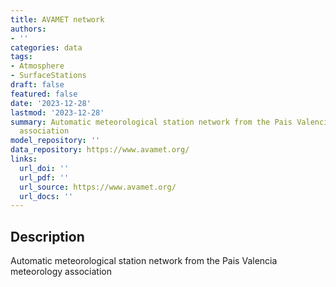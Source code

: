 ```yaml
---
title: AVAMET network
authors:
- ''
categories: data
tags:
- Atmosphere
- SurfaceStations
draft: false
featured: false
date: '2023-12-28'
lastmod: '2023-12-28'
summary: Automatic meteorological station network from the Pais Valencia meteorology
  association
model_repository: ''
data_repository: https://www.avamet.org/
links:
  url_doi: ''
  url_pdf: ''
  url_source: https://www.avamet.org/
  url_docs: ''
---
```


## Description

Automatic meteorological station network from the Pais Valencia meteorology association

